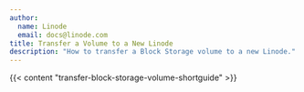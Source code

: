 ```yaml
---
author:
  name: Linode
  email: docs@linode.com
title: Transfer a Volume to a New Linode
description: "How to transfer a Block Storage volume to a new Linode."
---
```


{{< content "transfer-block-storage-volume-shortguide" >}}
